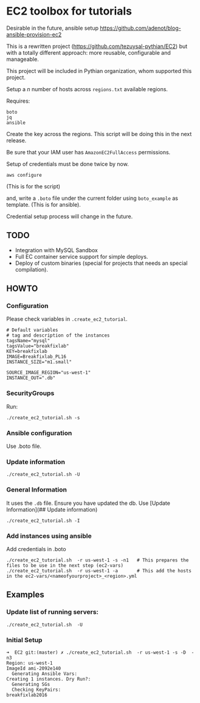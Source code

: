 # EC2 toolbox for tutorials

Desirable in the future, ansible setup https://github.com/adenot/blog-ansible-provision-ec2

This is a rewritten project (https://github.com/tezuysal-pythian/EC2) but with a totally different approach: more reusable, configurable and manageable. 

This project will be included in Pythian organization, whom supported this project.

Setup a _n_ number of hosts across `regions.txt` available regions.

Requires:

```
boto
jq
ansible
```

Create the key across the regions. This script will be doing this in the next release.

Be sure that your IAM user has `AmazonEC2FullAccess` permissions.

Setup of credentials must be done twice by now.

```
aws configure
```
(This is for the script)

and, write a `.boto` file under the current folder using `boto_example` as template.
(This is for ansible).

Credential setup process will change in the future.

## TODO

- Integration with MySQL Sandbox
- Full EC container service support for simple deploys.
- Deploy of custom binaries (special for projects that needs an special compilation).


## HOWTO

### Configuration

Please check variables in `.create_ec2_tutorial`.

```
# Default variables
# tag and description of the instances
tagsName="mysql"
tagsValue="breakfixlab"
KEY=breakfixlab
IMAGE=Breakfixlab_PL16
INSTANCE_SIZE="m1.small"

SOURCE_IMAGE_REGION="us-west-1"
INSTANCE_OUT=".db"
```


### SecurityGroups

Run:

```
./create_ec2_tutorial.sh -s
```

### Ansible configuration

Use .boto file.


### Update information

```
./create_ec2_tutorial.sh -U
```


### General Information

It uses the `.db` file. Ensure you have updated the db. Use [Update Information](## Update information)

```
./create_ec2_tutorial.sh -I
```


### Add instances using ansible

Add credentials in .boto


```
./create_ec2_tutorial.sh  -r us-west-1 -s -n1   # This prepares the files to be use in the next step (ec2-vars)
./create_ec2_tutorial.sh  -r us-west-1 -a       # This add the hosts in the ec2-vars/<nameofyourproject>_<region>.yml
```


## Examples

### Update list of running servers:

```
./create_ec2_tutorial.sh  -U
```

### Initial Setup


```
➜  EC2 git:(master) ✗ ./create_ec2_tutorial.sh  -r us-west-1 -s -D  -n3
Region: us-west-1
ImageId ami-2092e140
  Generating Ansible Vars:
Creating 1 instances. Dry Run?:
  Generating SGs
  Checking KeyPairs:
breakfixlab2016
```
